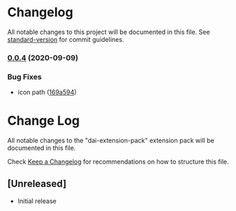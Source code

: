 # Changelog

All notable changes to this project will be documented in this file. See [standard-version](https://github.com/conventional-changelog/standard-version) for commit guidelines.

### [0.0.4](https://github.com/vivekvjn/dai-extension-pack/compare/v0.0.3...v0.0.4) (2020-09-09)


### Bug Fixes

* icon path ([169a594](https://github.com/vivekvjn/dai-extension-pack/commit/169a594cea02f33299c95c3b4eb4929976b896ad))

# Change Log

All notable changes to the "dai-extension-pack" extension pack will be documented in this file.

Check [Keep a Changelog](http://keepachangelog.com/) for recommendations on how to structure this file.

## [Unreleased]

- Initial release
